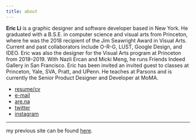 ```yaml
---
title: about
---
```

**Eric Li** is a graphic designer and software developer based in New York. He graduated with a B.S.E. in computer science and visual arts from Princeton, where he was the 2018 recipient of the Jim Seawright Award in Visual Arts. Current and past collaborators include O-R-G, LUST, Google Design, and IDEO. Eric was also the designer for the Visual Arts program at Princeton from 2018–2019. With Nazli Ercan and Micki Meng, he runs Friends Indeed Gallery in San Francisco. Eric has been invited an invited guest to classes at Princeton, Yale, SVA, Pratt, and UPenn. He teaches at Parsons and is currently the Senior Product Designer and Developer at MoMA.

- [resume/cv](resume.pdf)
- [e-mail](mailto:ericyoungli@gmail.com)
- [are.na](https://www.are.na/eric-li)
- [twitter](https://twitter.com/eli8527)
- [instagram](https://www.instagram.com/eli8527/)

<hr>

my previous site can be found [here](https://archive.eric.young.li/).